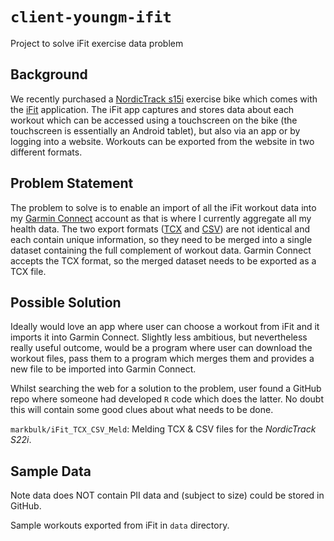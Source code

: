 # `client-youngm-ifit`

Project to solve iFit exercise data problem

## Background

We recently purchased a [NordicTrack s15i](https://www.nordictrackfitness.com.au/product/commercial-studio-bikes/104/nordictrack-commercial-s15i-studio-cycle/12624/details) exercise bike which comes with the [iFit](https://www.ifit.com/apps) application. The iFit app captures and stores data about each workout which can be accessed using a touchscreen on the bike (the touchscreen is essentially an Android tablet), but also via an app or by logging into a website. Workouts can be exported from the website in two different formats.

## Problem Statement

The problem to solve is to enable an import of all the iFit workout data into my [Garmin Connect](https://connect.garmin.com) account as that is where I currently aggregate all my health data. The two export formats ([TCX](https://medium.com/decathlontechnology/gpx-tcx-fit-how-to-choose-the-best-file-extension-for-sport-activity-transfer-403487337c04) and [CSV](https://www.bigcommerce.com.au/ecommerce-answers/what-csv-file-and-what-does-it-mean-my-ecommerce-business/)) are not identical and each contain unique information, so they need to be merged into a single dataset containing the full complement of workout data. Garmin Connect accepts the TCX format, so the merged dataset needs to be exported as a TCX file.

## Possible Solution

Ideally would love an app where user can choose a workout from iFit and it imports it into Garmin Connect. Slightly less ambitious, but nevertheless really useful outcome, would be a program where user can download the workout files, pass them to a program which merges them and provides a new file to be imported into Garmin Connect.  

Whilst searching the web for a solution to the problem, user found a GitHub repo where someone had developed `R` code which does the latter. No doubt this will contain some good clues about what needs to be done. 

`markbulk/iFit_TCX_CSV_Meld`: Melding TCX & CSV files for the *NordicTrack S22i*.

## Sample Data

Note data does NOT contain PII data and (subject to size) could be stored in GitHub. 

Sample workouts exported from iFit in `data` directory.
